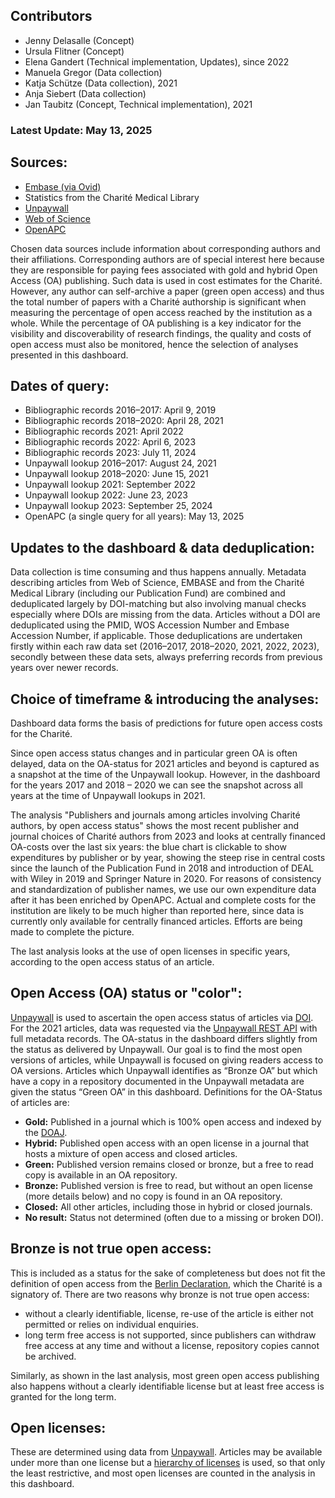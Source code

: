 ## Contributors
- Jenny Delasalle (Concept)
- Ursula Flitner (Concept)
- Elena Gandert (Technical implementation, Updates), since 2022
- Manuela Gregor (Data collection)
- Katja Schütze (Data collection), 2021
- Anja Siebert (Data collection)
- Jan Taubitz (Concept, Technical implementation), 2021

### Latest Update: May 13, 2025

## Sources:
- [Embase (via Ovid)](http://ovidsp.ovid.com/autologin.html)
- Statistics from the Charité Medical Library
- [Unpaywall](https://unpaywall.org)
- [Web of Science](https://www.webofscience.com/wos/woscc/basic-search)
- [OpenAPC](https://treemaps.openapc.net/)

Chosen data sources include information about corresponding authors and their affiliations. Corresponding authors are of special interest here because they are responsible for paying fees associated with gold and hybrid Open Access (OA) publishing. Such data is used in cost estimates for the Charité. However, any author can self-archive a paper (green open access) and thus the total number of papers with a Charité authorship is significant when measuring the percentage of open access reached by the institution as a whole. While the percentage of OA publishing is a key indicator for the visibility and discoverability of research findings, the quality and costs of open access must also be monitored, hence the selection of analyses presented in this dashboard.

## Dates of query:
- Bibliographic records 2016–2017: April 9, 2019
- Bibliographic records 2018–2020: April 28, 2021
- Bibliographic records 2021: April 2022
- Bibliographic records 2022: April 6, 2023
- Bibliographic records 2023: July 11, 2024
- Unpaywall lookup 2016–2017: August 24, 2021
- Unpaywall lookup 2018–2020: June 15, 2021
- Unpaywall lookup 2021: September 2022
- Unpaywall lookup 2022: June 23, 2023
- Unpaywall lookup 2023: September 25, 2024
- OpenAPC (a single query for all years): May 13, 2025

## Updates to the dashboard & data deduplication:
Data collection is time consuming and thus happens annually. Metadata describing articles from Web of Science, EMBASE and from the Charité Medical Library (including our Publication Fund) are combined and deduplicated largely by DOI-matching but also involving manual checks especially where DOIs are missing from the data. Articles without a DOI are deduplicated using the PMID, WOS Accession Number and Embase Accession Number, if applicable. Those deduplications are undertaken firstly within each raw data set (2016–2017, 2018–2020, 2021, 2022, 2023), secondly between these data sets, always preferring records from previous years over newer records.

## Choice of timeframe & introducing the analyses:

Dashboard data forms the basis of predictions for future open access costs for the Charité.

Since open access status changes and in particular green OA is often delayed, data on the OA-status for 2021 articles and beyond is captured as a snapshot at the time of the Unpaywall lookup. However, in the dashboard for the years 2017 and 2018 – 2020 we can see the snapshot across all years at the time of Unpaywall lookups in 2021.

The analysis "Publishers and journals among articles involving Charité authors, by open access status" shows the most recent publisher and journal choices of Charité authors from 2023 and looks at centrally financed OA-costs over the last six years: the blue chart is clickable to show expenditures by publisher or by year, showing the steep rise in central costs since the launch of the Publication Fund in 2018 and introduction of DEAL with Wiley in 2019 and Springer Nature in 2020. For reasons of consistency and standardization of publisher names, we use our own expenditure data after it has been enriched by OpenAPC. Actual and complete costs for the institution are likely to be much higher than reported here, since data is currently only available for centrally financed articles. Efforts are being made to complete the picture.

The last analysis looks at the use of open licenses in specific years, according to the open access status of an article.

## Open Access (OA) status or "color":

[Unpaywall](https://unpaywall.org/) is used to ascertain the open access status of articles via [DOI](https://www.doi.org/). For the 2021 articles, data was requested via the [Unpaywall REST API](https://unpaywall.org/products/api) with full metadata records. The OA-status in the dashboard differs slightly from the status as delivered by Unpaywall. Our goal is to find the most open versions of articles, while Unpaywall is focused on giving readers access to OA versions. Articles which Unpaywall identifies as “Bronze OA” but which have a copy in a repository documented in the Unpaywall metadata are given the status “Green OA” in this dashboard. Definitions for the OA-Status of articles are:

- **Gold:** Published in a journal which is 100% open access and indexed by the [DOAJ](https://doaj.org/).
- **Hybrid:** Published open access with an open license in a journal that hosts a mixture of open access and closed articles.
- **Green:** Published version remains closed or bronze, but a free to read copy is available in an OA repository.
- **Bronze:** Published version is free to read, but without an open license (more details below) and no copy is found in an OA repository.
- **Closed:** All other articles, including those in hybrid or closed journals.
- **No result:** Status not determined (often due to a missing or broken DOI).

## Bronze is not true open access:

This is included as a status for the sake of completeness but does not fit the definition of open access from the [Berlin Declaration](https://openaccess.mpg.de/Berlin-Declaration), which the Charité is a signatory of. There are two reasons why bronze is not true open access:

- without a clearly identifiable, license, re-use of the article is either not permitted or relies on individual enquiries.
- long term free access is not supported, since publishers can withdraw free access at any time and without a license, repository copies cannot be archived.

Similarly, as shown in the last analysis, most green open access publishing also happens without a clearly identifiable license but at least free access is granted for the long term.

## Open licenses:
These are determined using data from [Unpaywall](https://unpaywall.org/). Articles may be available under more than one license but a [hierarchy of licenses](https://creativecommons.org/about/cclicenses/) is used, so that only the least restrictive, and most open licenses are counted in the analysis in this dashboard. 


